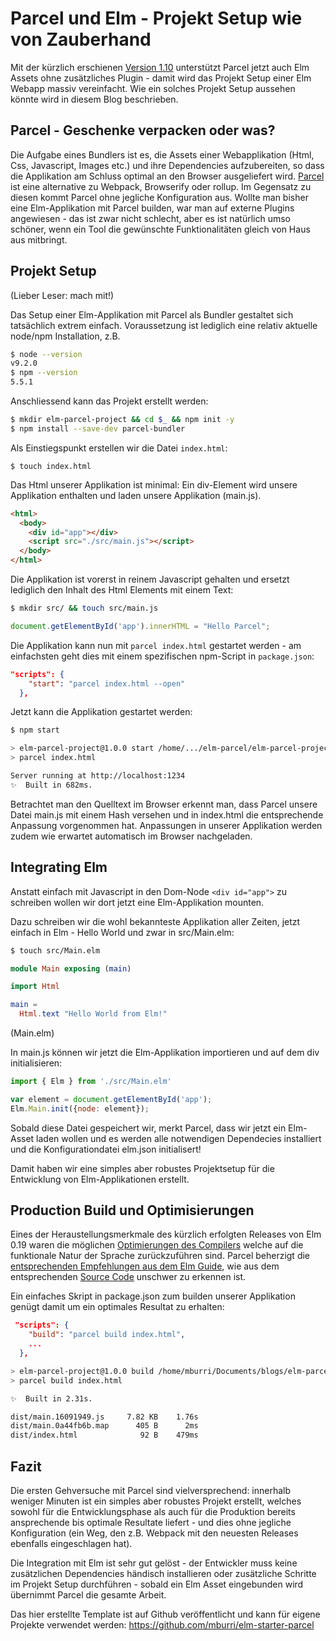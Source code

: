 # Parcel und Elm - Projekt Setup wie von Zauberhand

Mit der kürzlich erschienen [Version 1.10](https://medium.com/@devongovett/parcel-v1-10-0-babel-7-flow-elm-and-more-c20736553573) unterstützt Parcel jetzt auch Elm Assets ohne zusätzliches Plugin - damit wird das Projekt Setup einer Elm Webapp massiv vereinfacht. Wie ein solches Projekt Setup aussehen könnte wird in diesem Blog beschrieben.

## Parcel - Geschenke verpacken oder was?

Die Aufgabe eines Bundlers ist es, die Assets einer Webapplikation (Html, Css, Javascript, Images etc.) und ihre Dependencies aufzubereiten, so dass die Applikation am Schluss optimal an den Browser ausgeliefert wird. [Parcel](https://parceljs.org/) ist eine alternative zu Webpack, Browserify oder rollup. Im Gegensatz zu diesen kommt Parcel ohne jegliche Konfiguration aus.
Wollte man bisher eine Elm-Applikation mit Parcel builden, war man auf externe Plugins angewiesen - das ist zwar nicht schlecht, aber es ist natürlich umso schöner, wenn ein Tool die gewünschte Funktionalitäten gleich von Haus aus mitbringt.


## Projekt Setup

(Lieber Leser: mach mit!)

Das Setup einer Elm-Applikation mit Parcel als Bundler gestaltet sich tatsächlich extrem einfach. Voraussetzung ist lediglich eine relativ aktuelle node/npm Installation, z.B.

```bash
$ node --version
v9.2.0
$ npm --version
5.5.1
```

Anschliessend kann das Projekt erstellt werden:

```bash
$ mkdir elm-parcel-project && cd $_ && npm init -y
$ npm install --save-dev parcel-bundler
```

Als Einstiegspunkt erstellen wir die Datei ```index.html```:

```
$ touch index.html
```

Das Html unserer Applikation ist minimal: Ein div-Element wird unsere Applikation enthalten und laden unsere Applikation (main.js).


```html
<html>
  <body>
    <div id="app"></div>
    <script src="./src/main.js"></script>
  </body>
</html>
```

Die Applikation ist vorerst in reinem Javascript gehalten und ersetzt lediglich den Inhalt des Html Elements mit einem Text:

```bash
$ mkdir src/ && touch src/main.js
```

```javascript
document.getElementById('app').innerHTML = "Hello Parcel";
```

Die Applikation kann nun mit ```parcel index.html``` gestartet werden - am einfachsten geht dies mit einem spezifischen npm-Script in ```package.json```:

```json
"scripts": {
    "start": "parcel index.html --open"
  },
```

Jetzt kann die Applikation gestartet werden:

```bash
$ npm start

> elm-parcel-project@1.0.0 start /home/.../elm-parcel/elm-parcel-project
> parcel index.html

Server running at http://localhost:1234 
✨  Built in 682ms.
```

Betrachtet man den Quelltext im Browser erkennt man, dass Parcel unsere Datei main.js mit einem Hash versehen und in index.html die entsprechende Anpassung vorgenommen hat. Anpassungen in unserer Applikation werden zudem wie erwartet automatisch im Browser nachgeladen.


## Integrating Elm

Anstatt einfach mit Javascript in den Dom-Node ```<div id="app">``` zu schreiben wollen wir dort jetzt eine Elm-Applikation mounten.

Dazu schreiben wir die wohl bekannteste Applikation aller Zeiten, jetzt einfach in Elm - Hello World und zwar in src/Main.elm:

```bash
$ touch src/Main.elm
```


```elm
module Main exposing (main)

import Html

main = 
  Html.text "Hello World from Elm!"
```
(Main.elm)

In main.js können wir jetzt die Elm-Applikation importieren und auf dem div initialisieren:

```javascript
import { Elm } from './src/Main.elm'

var element = document.getElementById('app');
Elm.Main.init({node: element});
```

Sobald diese Datei gespeichert wir, merkt Parcel, dass wir jetzt ein Elm-Asset laden wollen und es werden alle notwendigen Dependecies installiert und die Konfigurationdatei elm.json initialisert!


Damit haben wir eine simples aber robustes Projektsetup für die Entwicklung von Elm-Applikationen erstellt.

## Production Build und Optimisierungen

Eines der Heraustellungsmerkmale des kürzlich erfolgten Releases von Elm 0.19 waren die möglichen [Optimierungen des Compilers](http://elm-lang.org/blog/small-assets-without-the-headache) welche auf die funktionale Natur der Sprache zurückzuführen sind. Parcel beherzigt die [entsprechenden Empfehlungen aus dem Elm Guide](https://guide.elm-lang.org/optimization/asset_size.html), wie aus dem entsprechenden [Source Code](https://github.com/parcel-bundler/parcel/blob/master/src/assets/ElmAsset.js#L85) unschwer zu erkennen ist.

Ein einfaches Skript in package.json zum builden unserer Applikation genügt damit um ein optimales Resultat zu erhalten:

```json
 "scripts": {
    "build": "parcel build index.html",
    ...
  },
```

```bash
> elm-parcel-project@1.0.0 build /home/mburri/Documents/blogs/elm-parcel/elm-parcel-project
> parcel build index.html

✨  Built in 2.31s.

dist/main.16091949.js     7.82 KB    1.76s
dist/main.0a44fb6b.map      405 B      2ms
dist/index.html              92 B    479ms
```


## Fazit

Die ersten Gehversuche mit Parcel sind vielversprechend: innerhalb weniger Minuten ist ein simples aber robustes Projekt erstellt, welches sowohl für die Entwicklungsphase als auch für die Produktion bereits ansprechende bis optimale Resultate liefert - und dies ohne jegliche Konfiguration (ein Weg, den z.B. Webpack mit den neuesten Releases ebenfalls eingeschlagen hat).

Die Integration mit Elm ist sehr gut gelöst - der Entwickler muss keine zusätzlichen Dependencies händisch installieren oder zusätzliche Schritte im Projekt Setup durchführen - sobald ein Elm Asset eingebunden wird übernimmt Parcel die gesamte Arbeit.

Das hier erstellte Template ist auf Github veröffentlicht und kann für eigene Projekte verwendet werden: https://github.com/mburri/elm-starter-parcel